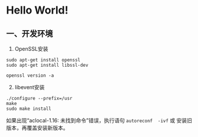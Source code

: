 # Hello World!

## 一、开发环境

1. OpenSSL安装
```
sudo apt-get install openssl
sudo apt-get install libssl-dev

openssl version -a
```

2. libevent安装
```
./configure --prefix=/usr
make
sudo make install
```
如果出现“aclocal-1.16: 未找到命令”错误，执行语句 `autoreconf  -ivf` 或 安装旧版本，再覆盖安装新版本。


